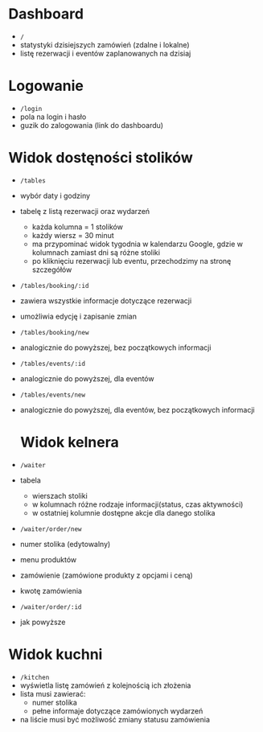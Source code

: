 # Dashboard

- `/`
- statystyki dzisiejszych zamówień (zdalne i lokalne)
- listę rezerwacji i eventów zaplanowanych na dzisiaj

# Logowanie

- `/login`
- pola na login i hasło
- guzik do zalogowania (link do dashboardu)

# Widok dostęności stolików

- `/tables`
- wybór daty i godziny
- tabelę z listą rezerwacji oraz wydarzeń

  - każda kolumna = 1 stolików
  - każdy wiersz = 30 minut
  - ma przypominać widok tygodnia w kalendarzu Google, gdzie w kolumnach zamiast dni są różne stoliki
  - po kliknięciu rezerwacji lub eventu, przechodzimy na stronę szczegółów

- `/tables/booking/:id`
- zawiera wszystkie informacje dotyczące rezerwacji
- umożliwia edycję i zapisanie zmian
- `/tables/booking/new`
- analogicznie do powyższej, bez początkowych informacji
- `/tables/events/:id`
- analogicznie do powyższej, dla eventów
- `/tables/events/new`
- analogicznie do powyższej, dla eventów, bez początkowych informacji

  # Widok kelnera

- `/waiter`
- tabela
  - wierszach stoliki
  - w kolumnach różne rodzaje informacji(status, czas aktywności)
  - w ostatniej kolumnie dostępne akcje dla danego stolika
- `/waiter/order/new`
- numer stolika (edytowalny)
- menu produktów
- zamówienie (zamówione produkty z opcjami i ceną)
- kwotę zamówienia
- `/waiter/order/:id`
- jak powyższe

# Widok kuchni

- `/kitchen`
- wyświetla listę zamówień z kolejnością ich złożenia
- lista musi zawierać:
  - numer stolika
  - pełne informaje dotyczące zamówionych wydarzeń
- na liście musi być możliwość zmiany statusu zamówienia
